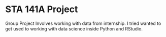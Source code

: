 # STA 141A Project
Group Project Involves working with data from internship. I tried wanted to get used to working with data science inside Python and RStudio.
